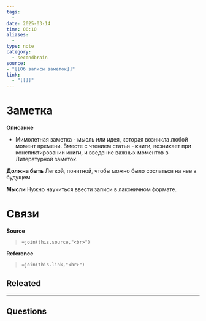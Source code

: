 ```yaml
---
tags:
  - 
date: 2025-03-14
time: 00:10
aliases:
  - 
type: note
category:
  - secondbrain
source: 
- "[[Об записи заметок]]"
link:
  - "[[]]"
---
```

# Заметка

**Описание**
- Мимолетная заметка - мысль или идея, которая возникла любой момент времени. Вместе с чтением статьи - книги, возникает при конспиктировании книги, и введение важных моментов в Литературной заметок.

**Должна быть**
Легкой, понятной, чтобы можно было сослаться на нее в будущем 

**Мысли**
Нужно научиться ввести записи в лаконичном формате. 

# Связи

**Source**
>`=join(this.source,"<br>")`

**Reference**
>`=join(this.link,"<br>")`


**Releated**
-

---

**Questions**
-